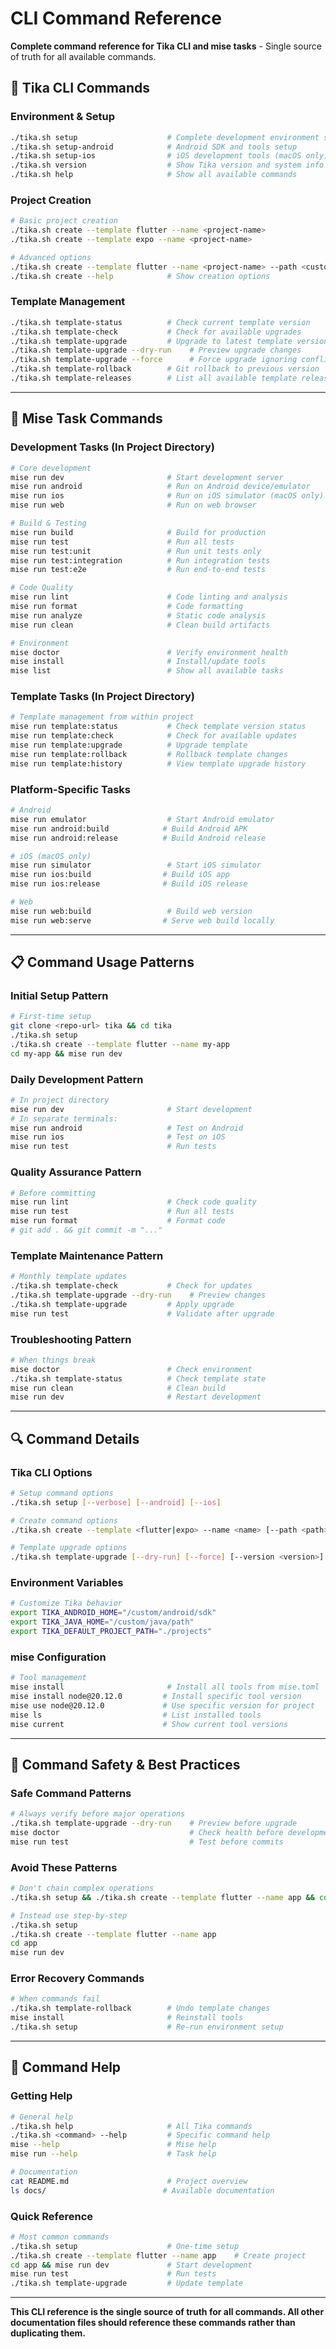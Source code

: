 # CLI Command Reference

**Complete command reference for Tika CLI and mise tasks** - Single source of truth for all available commands.

## 🎯 Tika CLI Commands

### Environment & Setup
```bash
./tika.sh setup                    # Complete development environment setup
./tika.sh setup-android            # Android SDK and tools setup  
./tika.sh setup-ios                # iOS development tools (macOS only)
./tika.sh version                  # Show Tika version and system info
./tika.sh help                     # Show all available commands
```

### Project Creation
```bash
# Basic project creation
./tika.sh create --template flutter --name <project-name>
./tika.sh create --template expo --name <project-name>

# Advanced options
./tika.sh create --template flutter --name <project-name> --path <custom-path>
./tika.sh create --help            # Show creation options
```

### Template Management
```bash
./tika.sh template-status          # Check current template version
./tika.sh template-check           # Check for available upgrades  
./tika.sh template-upgrade         # Upgrade to latest template version
./tika.sh template-upgrade --dry-run    # Preview upgrade changes
./tika.sh template-upgrade --force      # Force upgrade ignoring conflicts
./tika.sh template-rollback        # Git rollback to previous version
./tika.sh template-releases        # List all available template releases
```

---

## 🔧 Mise Task Commands

### Development Tasks (In Project Directory)
```bash
# Core development
mise run dev                       # Start development server
mise run android                   # Run on Android device/emulator
mise run ios                       # Run on iOS simulator (macOS only)
mise run web                       # Run on web browser

# Build & Testing
mise run build                     # Build for production
mise run test                      # Run all tests
mise run test:unit                 # Run unit tests only
mise run test:integration          # Run integration tests
mise run test:e2e                  # Run end-to-end tests

# Code Quality
mise run lint                      # Code linting and analysis
mise run format                    # Code formatting
mise run analyze                   # Static code analysis
mise run clean                     # Clean build artifacts

# Environment
mise doctor                        # Verify environment health
mise install                       # Install/update tools
mise list                          # Show all available tasks
```

### Template Tasks (In Project Directory)
```bash
# Template management from within project
mise run template:status           # Check template version status
mise run template:check            # Check for available updates
mise run template:upgrade          # Upgrade template
mise run template:rollback         # Rollback template changes
mise run template:history          # View template upgrade history
```

### Platform-Specific Tasks
```bash
# Android
mise run emulator                  # Start Android emulator
mise run android:build            # Build Android APK
mise run android:release          # Build Android release

# iOS (macOS only)
mise run simulator                 # Start iOS simulator  
mise run ios:build                # Build iOS app
mise run ios:release              # Build iOS release

# Web
mise run web:build                 # Build web version
mise run web:serve                # Serve web build locally
```

---

## 📋 Command Usage Patterns

### Initial Setup Pattern
```bash
# First-time setup
git clone <repo-url> tika && cd tika
./tika.sh setup
./tika.sh create --template flutter --name my-app
cd my-app && mise run dev
```

### Daily Development Pattern
```bash
# In project directory
mise run dev                       # Start development
# In separate terminals:
mise run android                   # Test on Android
mise run ios                       # Test on iOS
mise run test                      # Run tests
```

### Quality Assurance Pattern
```bash
# Before committing
mise run lint                      # Check code quality
mise run test                      # Run all tests
mise run format                    # Format code
# git add . && git commit -m "..."
```

### Template Maintenance Pattern
```bash
# Monthly template updates
./tika.sh template-check           # Check for updates
./tika.sh template-upgrade --dry-run    # Preview changes
./tika.sh template-upgrade         # Apply upgrade
mise run test                      # Validate after upgrade
```

### Troubleshooting Pattern
```bash
# When things break
mise doctor                        # Check environment
./tika.sh template-status          # Check template state
mise run clean                     # Clean build
mise run dev                       # Restart development
```

---

## 🔍 Command Details

### Tika CLI Options
```bash
# Setup command options
./tika.sh setup [--verbose] [--android] [--ios]

# Create command options  
./tika.sh create --template <flutter|expo> --name <name> [--path <path>]

# Template upgrade options
./tika.sh template-upgrade [--dry-run] [--force] [--version <version>]
```

### Environment Variables
```bash
# Customize Tika behavior
export TIKA_ANDROID_HOME="/custom/android/sdk"
export TIKA_JAVA_HOME="/custom/java/path"
export TIKA_DEFAULT_PROJECT_PATH="./projects"
```

### mise Configuration
```bash
# Tool management
mise install                       # Install all tools from mise.toml
mise install node@20.12.0         # Install specific tool version
mise use node@20.12.0             # Use specific version for project
mise ls                           # List installed tools
mise current                      # Show current tool versions
```

---

## 🚨 Command Safety & Best Practices

### Safe Command Patterns
```bash
# Always verify before major operations
./tika.sh template-upgrade --dry-run    # Preview before upgrade
mise doctor                             # Check health before development
mise run test                           # Test before commits
```

### Avoid These Patterns
```bash
# Don't chain complex operations
./tika.sh setup && ./tika.sh create --template flutter --name app && cd app && mise run dev

# Instead use step-by-step
./tika.sh setup
./tika.sh create --template flutter --name app
cd app
mise run dev
```

### Error Recovery Commands
```bash
# When commands fail
./tika.sh template-rollback        # Undo template changes
mise install                       # Reinstall tools
./tika.sh setup                    # Re-run environment setup
```

---

## 📖 Command Help

### Getting Help
```bash
# General help
./tika.sh help                     # All Tika commands
./tika.sh <command> --help         # Specific command help
mise --help                        # Mise help
mise run --help                    # Task help

# Documentation
cat README.md                      # Project overview
ls docs/                          # Available documentation
```

### Quick Reference
```bash
# Most common commands
./tika.sh setup                    # One-time setup
./tika.sh create --template flutter --name app    # Create project
cd app && mise run dev             # Start development
mise run test                      # Run tests
./tika.sh template-upgrade         # Update template
```

---

**This CLI reference is the single source of truth for all commands. All other documentation files should reference these commands rather than duplicating them.**
